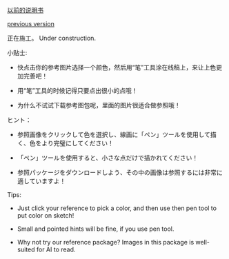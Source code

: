 ﻿[以前的说明书](https://lllyasviel.github.io/chinese)

[previous version](https://lllyasviel.github.io)

正在施工。 Under construction. 

小贴士:

- 快点击你的参考图片选择一个颜色，然后用“笔”工具涂在线稿上，来让上色更加完善吧！

- 用“笔”工具的时候记得只要点出很小的点哦！

- 为什么不试试下载参考图包呢，里面的图片很适合做参照哦！

ヒント：

- 参照画像をクリックして色を選択し、線画に「ペン」ツールを使用して描く、色をより完璧にしてください！

- 「ペン」ツールを使用すると、小さな点だけで描かれてください！

-  参照パッケージをダウンロードしよう、その中の画像は参照するには非常に適していますよ！

Tips:

- Just click your reference to pick a color, and then use then pen tool to put color on sketch!

- Small and pointed hints will be fine, if you use pen tool.

- Why not try our reference package? Images in this package is well-suited for AI to read.